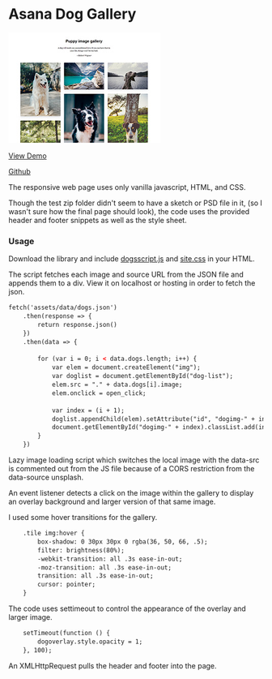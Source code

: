 # Asana Dog Gallery

[![](screenshot.jpg)](http://mbrownca.com/work/asana/dogs.html)

[View Demo](http://mbrownca.com/work/asana/dogs.html)

[Github](https://github.com/mbrownca/asana)

The responsive web page uses only vanilla javascript, HTML, and CSS.

Though the test zip folder didn't seem to have a sketch or PSD file in it, (so I wasn't sure how the final page should look), the code uses the provided header and footer snippets as well as the style sheet. 

### Usage ###
Download the library and include [dogsscript.js](https://github.com/mbrownca/asana/blob/master/assets/data/dogscripts.js) and [site.css](https://github.com/mbrownca/asana/blob/master/assets/styles/site.css) in your HTML.

The script fetches each image and source URL from the JSON file and appends them to a div. View it on localhost or hosting in order to fetch the json.
```html
fetch('assets/data/dogs.json')
	.then(response => {
		return response.json()
	})
	.then(data => {

		for (var i = 0; i < data.dogs.length; i++) {
			var elem = document.createElement("img");
			var doglist = document.getElementById("dog-list");
			elem.src = "." + data.dogs[i].image;
			elem.onclick = open_click;
						     
			var index = (i + 1);
			doglist.appendChild(elem).setAttribute("id", "dogimg-" + index);
			document.getElementById("dogimg-" + index).classList.add(index);
		}
	})
```

Lazy image loading script which switches the local image with the data-src is commented out from the JS file because of a CORS restriction from the data-source unsplash.

An event listener detects a click on the image within the gallery to display an overlay background and larger version of that same image.

I used some hover transitions for the gallery.
```html
	.tile img:hover {
		box-shadow: 0 30px 30px 0 rgba(36, 50, 66, .5);
		filter: brightness(80%);
		-webkit-transition: all .3s ease-in-out;
		-moz-transition: all .3s ease-in-out;
		transition: all .3s ease-in-out;
		cursor: pointer;
	}
```

The code uses settimeout to control the appearance of the overlay and larger image.
```html
	setTimeout(function () {
		dogoverlay.style.opacity = 1;
	}, 100);
```

An XMLHttpRequest pulls the header and footer into the page.
